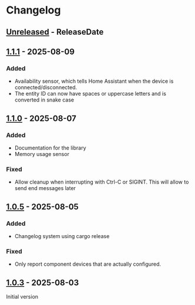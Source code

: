 # Changelog

<!-- next-header -->

## [Unreleased] - ReleaseDate

## [1.1.1] - 2025-08-09

### Added

- Availability sensor, which tells Home Assistant when the device is connected/disconnected.
- The entity ID can now have spaces or uppercase letters and is converted in snake case

## [1.1.0] - 2025-08-07

### Added

- Documentation for the library
- Memory usage sensor

### Fixed

- Allow cleanup when interrupting with Ctrl-C or SIGINT. This will allow to send end messages later

## [1.0.5] - 2025-08-05

### Added

- Changelog system using cargo release

### Fixed

- Only report component devices that are actually configured.


## [1.0.3] - 2025-08-03

Initial version


<!-- next-url -->
[Unreleased]: https://github.com/guillaumecl/mqtt-system-monitor/compare/v1.1.1...HEAD
[1.1.1]: https://github.com/guillaumecl/mqtt-system-monitor/compare/v1.1.0...v1.1.1
[1.1.0]: https://github.com/guillaumecl/mqtt-system-monitor/compare/v1.0.5...v1.1.0
[1.0.5]: https://github.com/guillaumecl/mqtt-system-monitor/compare/v1.0.3...v1.0.5
[1.0.3]: https://github.com/guillaumecl/mqtt-system-monitor/releases/tag/v1.0.3
